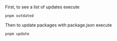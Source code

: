 First, to see a list of updates execute

```php
pnpm outdated
```

Then to update packages with package.json execute

```php
pnpm update
```